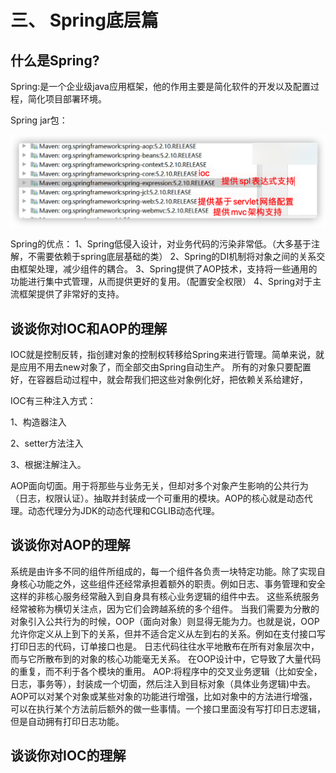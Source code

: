 # 三、 Spring底层篇

## 什么是Spring?

Spring:是一个企业级java应用框架，他的作用主要是简化软件的开发以及配置过程，简化项目部署环境。

Spring jar包：

![image-20220928185658156](Pic/image-20220928185658156.png)

Spring的优点：
1、Spring低侵入设计，对业务代码的污染非常低。（大多基于注解，不需要依赖于spring底层基础的类）
2、Spring的DI机制将对象之间的关系交由框架处理，减少组件的耦合。
3、Spring提供了AOP技术，支持将一些通用的功能进行集中式管理，从而提供更好的复用。（配置安全权限）
4、Spring对于主流框架提供了非常好的支持。

## 谈谈你对IOC和AOP的理解

IOC就是控制反转，指创建对象的控制权转移给Spring来进行管理。简单来说，就是应用不用去new对象了，而全部交由Spring自动生产。
所有的对象只要配置好，在容器启动过程中，就会帮我们把这些对象例化好，把依赖关系给建好，

IOC有三种注入方式：

1、构造器注入

2、setter方法注入

3、根据注解注入。

AOP面向切面。用于将那些与业务无关，但却对多个对象产生影响的公共行为（日志，权限认证）。抽取并封装成一个可重用的模块。AOP的核心就是动态代理。动态代理分为JDK的动态代理和CGLIB动态代理。

## 谈谈你对AOP的理解

系统是由许多不同的组件所组成的，每一个组件各负责一块特定功能。除了实现自身核心功能之外，这些组件还经常承担着额外的职责。例如日志、事务管理和安全这样的非核心服务经常融入到自身具有核心业务逻辑的组件中去。 这些系统服务经常被称为横切关注点，因为它们会跨越系统的多个组件。
当我们需要为分散的对象引入公共行为的时候，OOP（面向对象）则显得无能为力。也就是说，OOP允许你定义从上到下的关系，但并不适合定义从左到右的关系。例如在支付接口写打印日志的代码，订单接口也是。
日志代码往往水平地散布在所有对象层次中，而与它所散布到的对象的核心功能毫无关系。
在OOP设计中，它导致了大量代码的重复，而不利于各个模块的重用。
AOP:将程序中的交叉业务逻辑（比如安全，日志，事务等），封装成一个切面，然后注入到目标对象（具体业务逻辑)中去。AOP可以对某个对象或某些对象的功能进行增强，比如对象中的方法进行增强，可以在执行某个方法前后额外的做一些事情。一个接口里面没有写打印日志逻辑，但是自动拥有打印日志功能。

## 谈谈你对IOC的理解

